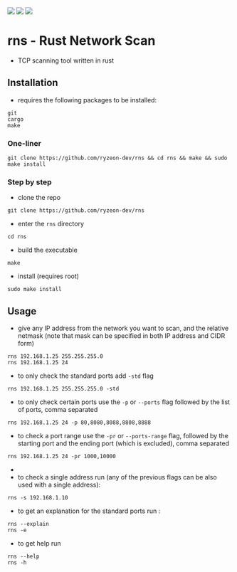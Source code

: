 <img src="https://img.shields.io/badge/rust-16a085?style=for-the-badge&logo=rust" href="" />
<img src="https://img.shields.io/badge/tcp/ip-16a085?style=for-the-badge" href="" />
<img src="https://img.shields.io/badge/mac%20address-16a085?style=for-the-badge" href="" />

# rns - Rust Network Scan

- TCP scanning tool written in rust 

## Installation
- requires the following packages to be installed:
```
git
cargo
make
```

### One-liner
```
git clone https://github.com/ryzeon-dev/rns && cd rns && make && sudo make install
```
### Step by step
- clone the repo
```
git clone https://github.com/ryzeon-dev/rns
```

- enter the `rns` directory

```
cd rns
```

- build the executable

```
make
```


- install (requires root)

```
sudo make install
```


## Usage
- give any IP address from the network you want to scan, and the relative netmask (note that mask can be specified in both IP address and CIDR form)

```
rns 192.168.1.25 255.255.255.0
rns 192.168.1.25 24
```
- to only check the standard ports add `-std` flag
```
rns 192.168.1.25 255.255.255.0 -std
```

- to only check certain ports use the `-p` or `--ports` flag followed by the list of ports, comma separated
```
rns 192.168.1.25 24 -p 80,8080,8088,8808,8888
```

- to check a port range use the `-pr` or `--ports-range` flag, followed by the starting port and the ending port (which is excluded), comma separated
```
rns 192.168.1.25 24 -pr 1000,10000
```
- 
- to check a single address run (any of the previous flags can be also used with a single address):
```
rns -s 192.168.1.10
```
- to get an explanation for the standard ports run :
```
rns --explain 
rns -e 
```
- to get help run 
```
rns --help
rns -h
```